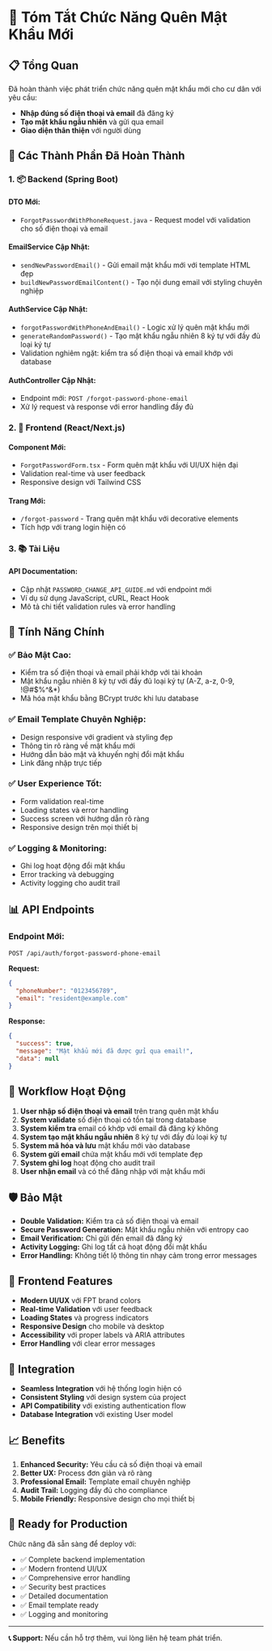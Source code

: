 # 🔐 Tóm Tắt Chức Năng Quên Mật Khẩu Mới

## 📋 Tổng Quan

Đã hoàn thành việc phát triển chức năng quên mật khẩu mới cho cư dân với yêu cầu:
- **Nhập đúng số điện thoại và email** đã đăng ký
- **Tạo mật khẩu ngẫu nhiên** và gửi qua email
- **Giao diện thân thiện** với người dùng

## 🚀 Các Thành Phần Đã Hoàn Thành

### 1. 📦 Backend (Spring Boot)

#### **DTO Mới:**
- `ForgotPasswordWithPhoneRequest.java` - Request model với validation cho số điện thoại và email

#### **EmailService Cập Nhật:**
- `sendNewPasswordEmail()` - Gửi email mật khẩu mới với template HTML đẹp
- `buildNewPasswordEmailContent()` - Tạo nội dung email với styling chuyên nghiệp

#### **AuthService Cập Nhật:**
- `forgotPasswordWithPhoneAndEmail()` - Logic xử lý quên mật khẩu mới
- `generateRandomPassword()` - Tạo mật khẩu ngẫu nhiên 8 ký tự với đầy đủ loại ký tự
- Validation nghiêm ngặt: kiểm tra số điện thoại và email khớp với database

#### **AuthController Cập Nhật:**
- Endpoint mới: `POST /forgot-password-phone-email`
- Xử lý request và response với error handling đầy đủ

### 2. 🎨 Frontend (React/Next.js)

#### **Component Mới:**
- `ForgotPasswordForm.tsx` - Form quên mật khẩu với UI/UX hiện đại
- Validation real-time và user feedback
- Responsive design với Tailwind CSS

#### **Trang Mới:**
- `/forgot-password` - Trang quên mật khẩu với decorative elements
- Tích hợp với trang login hiện có

### 3. 📚 Tài Liệu

#### **API Documentation:**
- Cập nhật `PASSWORD_CHANGE_API_GUIDE.md` với endpoint mới
- Ví dụ sử dụng JavaScript, cURL, React Hook
- Mô tả chi tiết validation rules và error handling

## 🔧 Tính Năng Chính

### ✅ **Bảo Mật Cao:**
- Kiểm tra số điện thoại và email phải khớp với tài khoản
- Mật khẩu ngẫu nhiên 8 ký tự với đầy đủ loại ký tự (A-Z, a-z, 0-9, !@#$%^&*)
- Mã hóa mật khẩu bằng BCrypt trước khi lưu database

### ✅ **Email Template Chuyên Nghiệp:**
- Design responsive với gradient và styling đẹp
- Thông tin rõ ràng về mật khẩu mới
- Hướng dẫn bảo mật và khuyến nghị đổi mật khẩu
- Link đăng nhập trực tiếp

### ✅ **User Experience Tốt:**
- Form validation real-time
- Loading states và error handling
- Success screen với hướng dẫn rõ ràng
- Responsive design trên mọi thiết bị

### ✅ **Logging & Monitoring:**
- Ghi log hoạt động đổi mật khẩu
- Error tracking và debugging
- Activity logging cho audit trail

## 📊 API Endpoints

### **Endpoint Mới:**
```
POST /api/auth/forgot-password-phone-email
```

**Request:**
```json
{
  "phoneNumber": "0123456789",
  "email": "resident@example.com"
}
```

**Response:**
```json
{
  "success": true,
  "message": "Mật khẩu mới đã được gửi qua email!",
  "data": null
}
```

## 🎯 Workflow Hoạt Động

1. **User nhập số điện thoại và email** trên trang quên mật khẩu
2. **System validate** số điện thoại có tồn tại trong database
3. **System kiểm tra** email có khớp với email đã đăng ký không
4. **System tạo mật khẩu ngẫu nhiên** 8 ký tự với đầy đủ loại ký tự
5. **System mã hóa và lưu** mật khẩu mới vào database
6. **System gửi email** chứa mật khẩu mới với template đẹp
7. **System ghi log** hoạt động cho audit trail
8. **User nhận email** và có thể đăng nhập với mật khẩu mới

## 🛡️ Bảo Mật

- **Double Validation:** Kiểm tra cả số điện thoại và email
- **Secure Password Generation:** Mật khẩu ngẫu nhiên với entropy cao
- **Email Verification:** Chỉ gửi đến email đã đăng ký
- **Activity Logging:** Ghi log tất cả hoạt động đổi mật khẩu
- **Error Handling:** Không tiết lộ thông tin nhạy cảm trong error messages

## 📱 Frontend Features

- **Modern UI/UX** với FPT brand colors
- **Real-time Validation** với user feedback
- **Loading States** và progress indicators
- **Responsive Design** cho mobile và desktop
- **Accessibility** với proper labels và ARIA attributes
- **Error Handling** với clear error messages

## 🔄 Integration

- **Seamless Integration** với hệ thống login hiện có
- **Consistent Styling** với design system của project
- **API Compatibility** với existing authentication flow
- **Database Integration** với existing User model

## 📈 Benefits

1. **Enhanced Security:** Yêu cầu cả số điện thoại và email
2. **Better UX:** Process đơn giản và rõ ràng
3. **Professional Email:** Template email chuyên nghiệp
4. **Audit Trail:** Logging đầy đủ cho compliance
5. **Mobile Friendly:** Responsive design cho mọi thiết bị

## 🚀 Ready for Production

Chức năng đã sẵn sàng để deploy với:
- ✅ Complete backend implementation
- ✅ Modern frontend UI/UX
- ✅ Comprehensive error handling
- ✅ Security best practices
- ✅ Detailed documentation
- ✅ Email template ready
- ✅ Logging and monitoring

---

**📞 Support:** Nếu cần hỗ trợ thêm, vui lòng liên hệ team phát triển.

